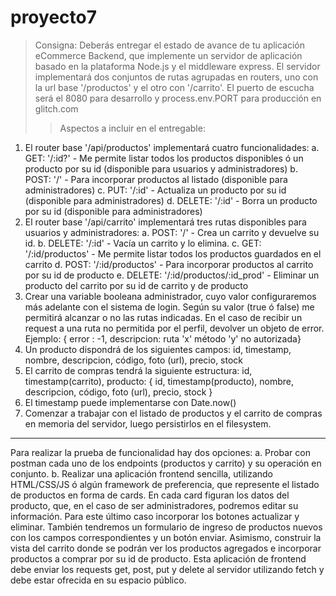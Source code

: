 # proyecto7

>Consigna: Deberás entregar el estado de avance de tu aplicación eCommerce Backend, que 
implemente un servidor de aplicación basado en la plataforma Node.js y el middleware express. El 
servidor implementará dos conjuntos de rutas agrupadas en routers, uno con la url base 
'/productos' y el otro con '/carrito'. El puerto de escucha será el 8080 para desarrollo y 
process.env.PORT para producción en glitch.com
>>Aspectos a incluir en el entregable: 
1. El router base '/api/productos' implementará cuatro funcionalidades:
a. GET: '/:id?' - Me permite listar todos los productos disponibles ó un producto por su id 
(disponible para usuarios y administradores)
b. POST: '/' - Para incorporar productos al listado (disponible para administradores)
c. PUT: '/:id' - Actualiza un producto por su id (disponible para administradores)
d. DELETE: '/:id' - Borra un producto por su id (disponible para administradores)
2. El router base '/api/carrito' implementará tres rutas disponibles para usuarios y administradores:
a. POST: '/' - Crea un carrito y devuelve su id.
b. DELETE: '/:id' - Vacía un carrito y lo elimina.
c. GET: '/:id/productos' - Me permite listar todos los productos guardados en el carrito
d. POST: '/:id/productos' - Para incorporar productos al carrito por su id de producto
e. DELETE: '/:id/productos/:id_prod' - Eliminar un producto del carrito por su id de carrito y de 
producto
3. Crear una variable booleana administrador, cuyo valor configuraremos más adelante con el sistema 
de login. Según su valor (true ó false) me permitirá alcanzar o no las rutas indicadas. En el caso de 
recibir un request a una ruta no permitida por el perfil, devolver un objeto de error. Ejemplo: { error : 
-1, descripcion: ruta 'x' método 'y' no autorizada}
4. Un producto dispondrá de los siguientes campos: id, timestamp, nombre, descripcion, código, 
foto (url), precio, stock
5. El carrito de compras tendrá la siguiente estructura: 
id, timestamp(carrito), producto: { id, timestamp(producto), nombre, descripcion, código, foto 
(url), precio, stock }
6. El timestamp puede implementarse con Date.now()
7. Comenzar a trabajar con el listado de productos y el carrito de compras en memoria del 
servidor, luego persistirlos en el filesystem.
---------------------------------------------------------------------------------------------------
Para realizar la prueba de funcionalidad hay dos opciones:
a. Probar con postman cada uno de los endpoints (productos y carrito) y su operación en 
conjunto.
b. Realizar una aplicación frontend sencilla, utilizando HTML/CSS/JS ó algún framework de 
preferencia, que represente el listado de productos en forma de cards. En cada card 
figuran los datos del producto, que, en el caso de ser administradores, podremos editar 
su información. Para este último caso incorporar los botones actualizar y eliminar. 
También tendremos un formulario de ingreso de productos nuevos con los campos 
correspondientes y un botón enviar. Asimismo, construir la vista del carrito donde se 
podrán ver los productos agregados e incorporar productos a comprar por su id de 
producto. Esta aplicación de frontend debe enviar los requests get, post, put y delete al 
servidor utilizando fetch y debe estar ofrecida en su espacio público.
